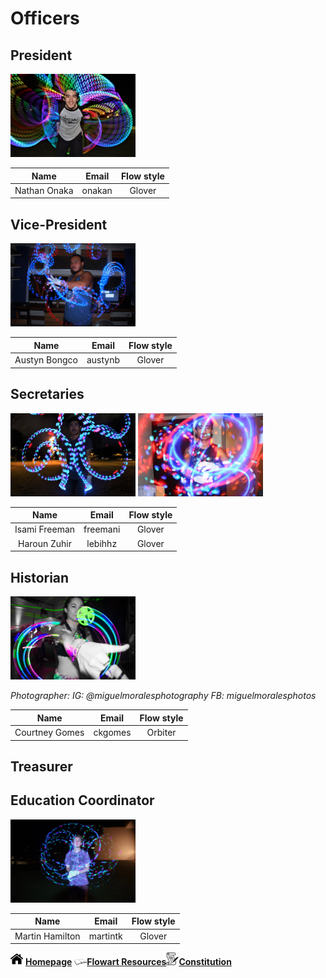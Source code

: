 
# Officers

## President
<img src="nate.jpg" width="200">  

| **Name**     | **Email** |**Flow style**|
|:------------:|:---------:|:------------:|
| Nathan Onaka | onakan    | Glover       |

## Vice-President
<img src="austyn.jpg" width="200">

| **Name**     | **Email** |**Flow style**|
|:------------:|:---------:|:------------:|
| Austyn Bongco | austynb    | Glover     |

## Secretaries 
<img src="isami.jpg" width="200"> <img src="haroun.jpg" width="200">

| **Name**     | **Email** |**Flow style**|
|:------------:|:---------:|:------------:|
| Isami Freeman | freemani   | Glover     |
| Haroun Zuhir  | lebihhz    | Glover     |


## Historian
<img src="courtney.jpg" width="200">


_Photographer:_ _IG: @miguelmoralesphotography_ _FB: miguelmoralesphotos_

| **Name**     | **Email** |**Flow style**|
|:------------:|:---------:|:------------:|
| Courtney Gomes| ckgomes    | Orbiter    |

## Treasurer

## Education Coordinator
<img src="martin.jpg" width="200">

| **Name**     | **Email** |**Flow style**|
|:------------:|:---------:|:------------:|
| Martin Hamilton | martintk  | Glover    |


<img src="home.png" width="20"> **[Homepage](index.md)**  <img src="book.png" width="20">**[Flowart Resources](flowresources.md)**<img src="scroll.png" width="20">**[Constitution](constitution.md)**
